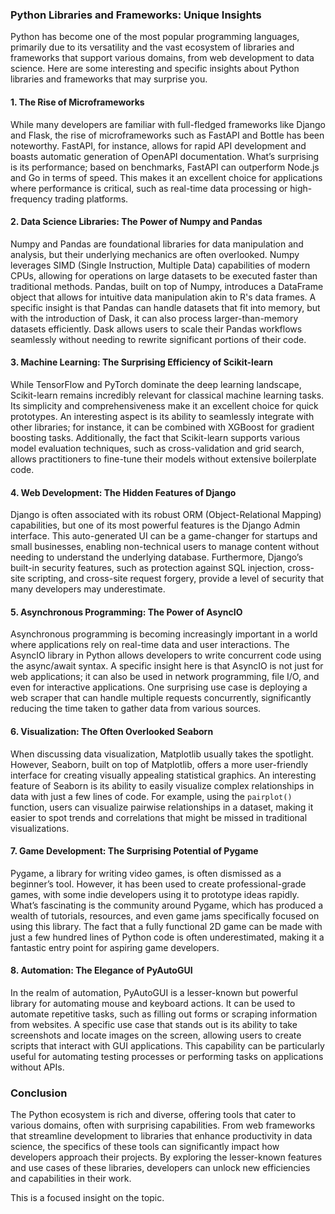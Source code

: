 ### Python Libraries and Frameworks: Unique Insights

Python has become one of the most popular programming languages, primarily due to its versatility and the vast ecosystem of libraries and frameworks that support various domains, from web development to data science. Here are some interesting and specific insights about Python libraries and frameworks that may surprise you.

#### 1. The Rise of Microframeworks

While many developers are familiar with full-fledged frameworks like Django and Flask, the rise of microframeworks such as FastAPI and Bottle has been noteworthy. FastAPI, for instance, allows for rapid API development and boasts automatic generation of OpenAPI documentation. What’s surprising is its performance; based on benchmarks, FastAPI can outperform Node.js and Go in terms of speed. This makes it an excellent choice for applications where performance is critical, such as real-time data processing or high-frequency trading platforms.

#### 2. Data Science Libraries: The Power of Numpy and Pandas

Numpy and Pandas are foundational libraries for data manipulation and analysis, but their underlying mechanics are often overlooked. Numpy leverages SIMD (Single Instruction, Multiple Data) capabilities of modern CPUs, allowing for operations on large datasets to be executed faster than traditional methods. Pandas, built on top of Numpy, introduces a DataFrame object that allows for intuitive data manipulation akin to R's data frames. A specific insight is that Pandas can handle datasets that fit into memory, but with the introduction of Dask, it can also process larger-than-memory datasets efficiently. Dask allows users to scale their Pandas workflows seamlessly without needing to rewrite significant portions of their code.

#### 3. Machine Learning: The Surprising Efficiency of Scikit-learn

While TensorFlow and PyTorch dominate the deep learning landscape, Scikit-learn remains incredibly relevant for classical machine learning tasks. Its simplicity and comprehensiveness make it an excellent choice for quick prototypes. An interesting aspect is its ability to seamlessly integrate with other libraries; for instance, it can be combined with XGBoost for gradient boosting tasks. Additionally, the fact that Scikit-learn supports various model evaluation techniques, such as cross-validation and grid search, allows practitioners to fine-tune their models without extensive boilerplate code.

#### 4. Web Development: The Hidden Features of Django

Django is often associated with its robust ORM (Object-Relational Mapping) capabilities, but one of its most powerful features is the Django Admin interface. This auto-generated UI can be a game-changer for startups and small businesses, enabling non-technical users to manage content without needing to understand the underlying database. Furthermore, Django’s built-in security features, such as protection against SQL injection, cross-site scripting, and cross-site request forgery, provide a level of security that many developers may underestimate.

#### 5. Asynchronous Programming: The Power of AsyncIO

Asynchronous programming is becoming increasingly important in a world where applications rely on real-time data and user interactions. The AsyncIO library in Python allows developers to write concurrent code using the async/await syntax. A specific insight here is that AsyncIO is not just for web applications; it can also be used in network programming, file I/O, and even for interactive applications. One surprising use case is deploying a web scraper that can handle multiple requests concurrently, significantly reducing the time taken to gather data from various sources.

#### 6. Visualization: The Often Overlooked Seaborn

When discussing data visualization, Matplotlib usually takes the spotlight. However, Seaborn, built on top of Matplotlib, offers a more user-friendly interface for creating visually appealing statistical graphics. An interesting feature of Seaborn is its ability to easily visualize complex relationships in data with just a few lines of code. For example, using the `pairplot()` function, users can visualize pairwise relationships in a dataset, making it easier to spot trends and correlations that might be missed in traditional visualizations.

#### 7. Game Development: The Surprising Potential of Pygame

Pygame, a library for writing video games, is often dismissed as a beginner’s tool. However, it has been used to create professional-grade games, with some indie developers using it to prototype ideas rapidly. What’s fascinating is the community around Pygame, which has produced a wealth of tutorials, resources, and even game jams specifically focused on using this library. The fact that a fully functional 2D game can be made with just a few hundred lines of Python code is often underestimated, making it a fantastic entry point for aspiring game developers.

#### 8. Automation: The Elegance of PyAutoGUI

In the realm of automation, PyAutoGUI is a lesser-known but powerful library for automating mouse and keyboard actions. It can be used to automate repetitive tasks, such as filling out forms or scraping information from websites. A specific use case that stands out is its ability to take screenshots and locate images on the screen, allowing users to create scripts that interact with GUI applications. This capability can be particularly useful for automating testing processes or performing tasks on applications without APIs.

### Conclusion

The Python ecosystem is rich and diverse, offering tools that cater to various domains, often with surprising capabilities. From web frameworks that streamline development to libraries that enhance productivity in data science, the specifics of these tools can significantly impact how developers approach their projects. By exploring the lesser-known features and use cases of these libraries, developers can unlock new efficiencies and capabilities in their work. 

This is a focused insight on the topic.